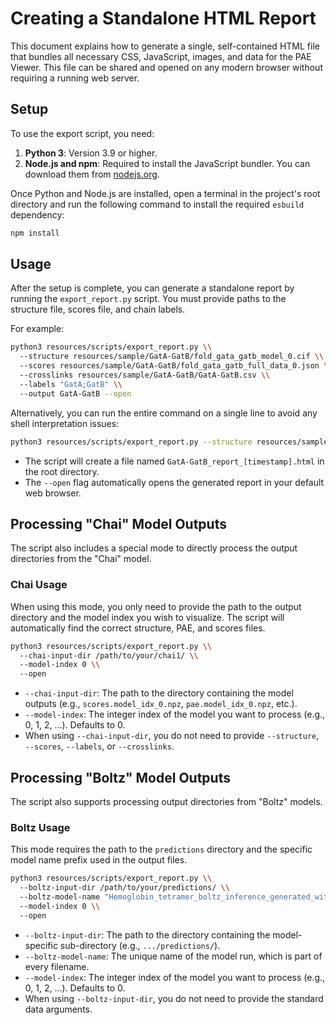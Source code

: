 # Creating a Standalone HTML Report

This document explains how to generate a single, self-contained HTML file that bundles all necessary CSS, JavaScript, images, and data for the PAE Viewer. This file can be shared and opened on any modern browser without requiring a running web server.

## Setup

To use the export script, you need:
1.  **Python 3**: Version 3.9 or higher.
2.  **Node.js and npm**: Required to install the JavaScript bundler. You can download them from [nodejs.org](https://nodejs.org/).

Once Python and Node.js are installed, open a terminal in the project's root directory and run the following command to install the required `esbuild` dependency:

```bash
npm install
```

## Usage

After the setup is complete, you can generate a standalone report by running the `export_report.py` script. You must provide paths to the structure file, scores file, and chain labels.

For example:
```bash
python3 resources/scripts/export_report.py \\
  --structure resources/sample/GatA-GatB/fold_gata_gatb_model_0.cif \\
  --scores resources/sample/GatA-GatB/fold_gata_gatb_full_data_0.json \\
  --crosslinks resources/sample/GatA-GatB/GatA-GatB.csv \\
  --labels "GatA;GatB" \\
  --output GatA-GatB --open
```

Alternatively, you can run the entire command on a single line to avoid any shell interpretation issues:
```bash
python3 resources/scripts/export_report.py --structure resources/sample/GatA-GatB/fold_gata_gatb_model_0.cif --scores resources/sample/GatA-GatB/fold_gata_gatb_full_data_0.json --crosslinks resources/sample/GatA-GatB/GatA-GatB.csv --labels "GatA;GatB" --output GatA-GatB --open
```

- The script will create a file named `GatA-GatB_report_[timestamp].html` in the root directory.
- The `--open` flag automatically opens the generated report in your default web browser.

## Processing "Chai" Model Outputs

The script also includes a special mode to directly process the output directories from the "Chai" model.

### Chai Usage

When using this mode, you only need to provide the path to the output directory and the model index you wish to visualize. The script will automatically find the correct structure, PAE, and scores files.

```bash
python3 resources/scripts/export_report.py \\
  --chai-input-dir /path/to/your/chai1/ \\
  --model-index 0 \\
  --open
```

- `--chai-input-dir`: The path to the directory containing the model outputs (e.g., `scores.model_idx_0.npz`, `pae.model_idx_0.npz`, etc.).
- `--model-index`: The integer index of the model you want to process (e.g., 0, 1, 2, ...). Defaults to 0.
- When using `--chai-input-dir`, you do not need to provide `--structure`, `--scores`, `--labels`, or `--crosslinks`.

## Processing "Boltz" Model Outputs

The script also supports processing output directories from "Boltz" models.

### Boltz Usage

This mode requires the path to the `predictions` directory and the specific model name prefix used in the output files.

```bash
python3 resources/scripts/export_report.py \\
  --boltz-input-dir /path/to/your/predictions/ \\
  --boltz-model-name "Hemoglobin_tetramer_boltz_inference_generated_with_msas" \\
  --model-index 0 \\
  --open
```

- `--boltz-input-dir`: The path to the directory containing the model-specific sub-directory (e.g., `.../predictions/`).
- `--boltz-model-name`: The unique name of the model run, which is part of every filename.
- `--model-index`: The integer index of the model you want to process (e.g., 0, 1, 2, ...). Defaults to 0.
- When using `--boltz-input-dir`, you do not need to provide the standard data arguments. 